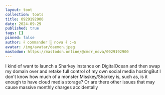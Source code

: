 ```yaml
---
layout: toot
collection: toots
title: 0929192900
date: 2024-09-29
published: true
tags: []
pinned: false
author: ⸸ commander ░ nova ⸸ :~$
avatar: /img/avatar/daemon.jpeg
mastodon: https://mastodon.online/@cmdr_nova/0929192900
---
```


I kind of want to launch a Sharkey instance on DigitalOcean and then swap my domain over and retake full control of my own social media hostingBut I don't know how much of a monster Misskey/Sharkey is, such as, is it enough to have cloud media storage? Or are there other issues that may cause massive monthly charges accidentally
